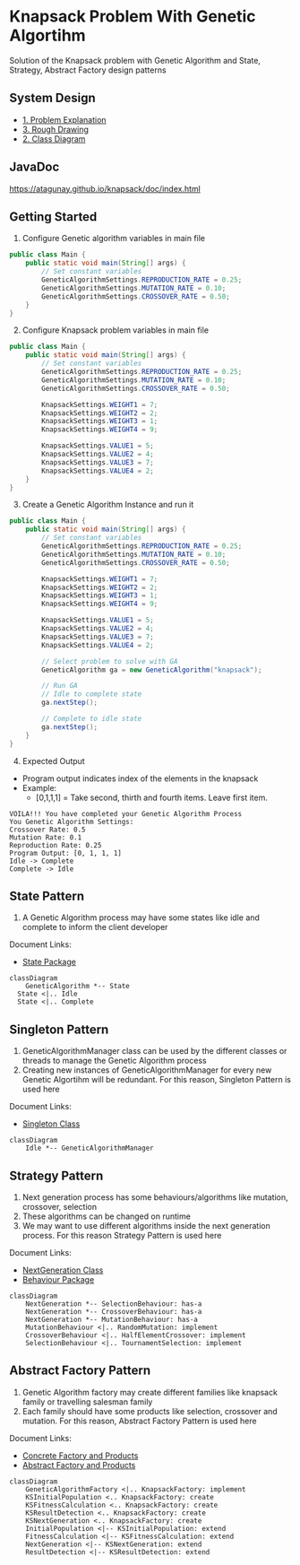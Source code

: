 # Knapsack Problem With Genetic Algortihm

Solution of the Knapsack problem with Genetic Algorithm and State, Strategy,
Abstract Factory design patterns

## System Design

* [1. Problem Explanation](/systemDesign/knapsack.md)
* [3. Rough Drawing](https://miro.com/app/board/uXjVNGdVCg4=/?share_link_id=657114321129)
* [2. Class Diagram](/systemDesign/classDiagram.md)

## JavaDoc

https://atagunay.github.io/knapsack/doc/index.html

## Getting Started

1. Configure Genetic algorithm variables in main file

```java
public class Main {
    public static void main(String[] args) {
        // Set constant variables
        GeneticAlgorithmSettings.REPRODUCTION_RATE = 0.25;
        GeneticAlgorithmSettings.MUTATION_RATE = 0.10;
        GeneticAlgorithmSettings.CROSSOVER_RATE = 0.50;
    }
}
```

2. Configure Knapsack problem variables in main file

```java
public class Main {
    public static void main(String[] args) {
        // Set constant variables
        GeneticAlgorithmSettings.REPRODUCTION_RATE = 0.25;
        GeneticAlgorithmSettings.MUTATION_RATE = 0.10;
        GeneticAlgorithmSettings.CROSSOVER_RATE = 0.50;

        KnapsackSettings.WEIGHT1 = 7;
        KnapsackSettings.WEIGHT2 = 2;
        KnapsackSettings.WEIGHT3 = 1;
        KnapsackSettings.WEIGHT4 = 9;

        KnapsackSettings.VALUE1 = 5;
        KnapsackSettings.VALUE2 = 4;
        KnapsackSettings.VALUE3 = 7;
        KnapsackSettings.VALUE4 = 2;
    }
}
```

3. Create a Genetic Algorithm Instance and run it

```java
public class Main {
    public static void main(String[] args) {
        // Set constant variables
        GeneticAlgorithmSettings.REPRODUCTION_RATE = 0.25;
        GeneticAlgorithmSettings.MUTATION_RATE = 0.10;
        GeneticAlgorithmSettings.CROSSOVER_RATE = 0.50;

        KnapsackSettings.WEIGHT1 = 7;
        KnapsackSettings.WEIGHT2 = 2;
        KnapsackSettings.WEIGHT3 = 1;
        KnapsackSettings.WEIGHT4 = 9;

        KnapsackSettings.VALUE1 = 5;
        KnapsackSettings.VALUE2 = 4;
        KnapsackSettings.VALUE3 = 7;
        KnapsackSettings.VALUE4 = 2;

        // Select problem to solve with GA
        GeneticAlgorithm ga = new GeneticAlgorithm("knapsack");

        // Run GA
        // Idle to complete state
        ga.nextStep();

        // Complete to idle state
        ga.nextStep();
    }
}
```

4. Expected Output

* Program output indicates index of the elements in the knapsack
* Example:
  * [0,1,1,1] = Take second, thirth and fourth items. Leave first item.

```
VOILA!!! You have completed your Genetic Algorithm Process
You Genetic Algorithm Settings:
Crossover Rate: 0.5
Mutation Rate: 0.1
Reproduction Rate: 0.25
Program Output: [0, 1, 1, 1]
Idle -> Complete
Complete -> Idle
```

## State Pattern
1. A Genetic Algorithm process may have some states like idle and complete to inform the client developer

Document Links:
* [State Package](https://atagunay.github.io/knapsack/doc/state/package-summary.html)

```mermaid
classDiagram
    GeneticAlgorithm *-- State
  State <|.. Idle
  State <|.. Complete
```

## Singleton Pattern

1. GeneticAlgorithmManager class can be used by the different classes or threads to manage the Genetic Algorithm process
2. Creating new instances of GeneticAlgorithmManager for every new Genetic Algortihm will be redundant. For this reason, 
Singleton Pattern is used here

Document Links:
* [Singleton Class](https://atagunay.github.io/knapsack/doc/genetic/GeneticAlgorithmManager.html)

```mermaid
classDiagram
    Idle *-- GeneticAlgorithmManager
```

## Strategy Pattern

1. Next generation process has some behaviours/algorithms like mutation, crossover, selection
2. These algorithms can be changed on runtime
3. We may want to use different algorithms inside the next generation process. For this reason Strategy Pattern is used here

Document Links:
* [NextGeneration Class](https://atagunay.github.io/knapsack/doc/genetic/NextGeneration.html)
* [Behaviour Package](https://atagunay.github.io/knapsack/doc/behaviour/package-summary.html)

```mermaid
classDiagram
    NextGeneration *-- SelectionBehaviour: has-a
    NextGeneration *-- CrossoverBehaviour: has-a
    NextGeneration *-- MutationBehaviour: has-a
    MutationBehaviour <|.. RandomMutation: implement
    CrossoverBehaviour <|.. HalfElementCrossover: implement
    SelectionBehaviour <|.. TournamentSelection: implement
```

## Abstract Factory Pattern

1. Genetic Algorithm factory may create different families like knapsack family or travelling salesman family
2. Each family should have some products like selection, crossover and mutation. For this reason, 
Abstract Factory Pattern is used here

Document Links:
* [Concrete Factory and Products](https://atagunay.github.io/knapsack/doc/knapsack/package-summary.html)
* [Abstract Factory and Products](https://atagunay.github.io/knapsack/doc/genetic/package-summary.html)

```mermaid
classDiagram
    GeneticAlgorithmFactory <|.. KnapsackFactory: implement
    KSInitialPopulation <.. KnapsackFactory: create
    KSFitnessCalculation <.. KnapsackFactory: create
    KSResultDetection <.. KnapsackFactory: create
    KSNextGeneration <.. KnapsackFactory: create
    InitialPopulation <|-- KSInitialPopulation: extend
    FitnessCalculation <|-- KSFitnessCalculation: extend
    NextGeneration <|-- KSNextGeneration: extend
    ResultDetection <|-- KSResultDetection: extend
```

 